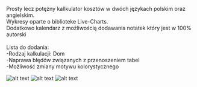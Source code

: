 Prosty lecz potężny kallkulator kosztów w dwóch językach polskim oraz angielskim.
<BR>Wykresy oparte o biblioteke Live-Charts.
<BR>Dodatkowo kalendarz z możliwością dodawania notatek który jest w 100% autorski
<BR><BR>Lista do dodania:
<BR>-Rodzaj kalkulacji: Dom
<BR>-Naprawa błędów związanych z przenoszeniem tabel
<BR>-Możliwość zmiany motywu kolorystycznego

![alt text](https://i.imgur.com/Ui6hAUW.png)
![alt text](https://i.imgur.com/Y3C1hPl.png)
![alt text](https://i.imgur.com/QqTCO7s.png)
